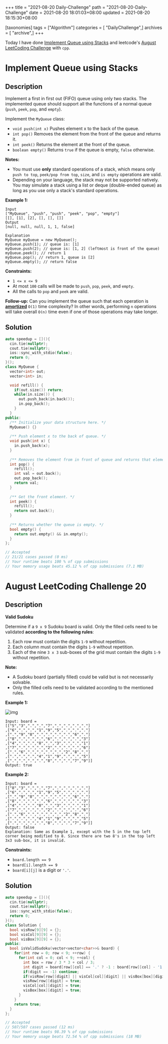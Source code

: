 +++
title = "2021-08-20 Daily-Challenge"
path = "2021-08-20-Daily-Challenge"
date = 2021-08-20 18:01:03+08:00
updated = 2021-08-20 18:15:30+08:00

[taxonomies]
tags = ["Algorithm"]
categories = [ "DailyChallenge",]
archives = [ "archive",]
+++

Today I have done [Implement Queue using Stacks](https://leetcode.com/problems/implement-queue-using-stacks/description/) and leetcode's [August LeetCoding Challenge](https://leetcode.com/explore/challenge/card/august-leetcoding-challenge-2021/615/week-3-august-15th-august-21st/3904/) with `cpp`.

<!-- more -->

# Implement Queue using Stacks

## Description

Implement a first in first out (FIFO) queue using only two stacks. The implemented queue should support all the functions of a normal queue (`push`, `peek`, `pop`, and `empty`).

Implement the `MyQueue` class:

- `void push(int x)` Pushes element x to the back of the queue.
- `int pop()` Removes the element from the front of the queue and returns it.
- `int peek()` Returns the element at the front of the queue.
- `boolean empty()` Returns `true` if the queue is empty, `false` otherwise.

**Notes:**

- You must use **only** standard operations of a stack, which means only `push to top`, `peek/pop from top`, `size`, and `is empty` operations are valid.
- Depending on your language, the stack may not be supported natively. You may simulate a stack using a list or deque (double-ended queue) as long as you use only a stack's standard operations.

 

**Example 1:**

```
Input
["MyQueue", "push", "push", "peek", "pop", "empty"]
[[], [1], [2], [], [], []]
Output
[null, null, null, 1, 1, false]

Explanation
MyQueue myQueue = new MyQueue();
myQueue.push(1); // queue is: [1]
myQueue.push(2); // queue is: [1, 2] (leftmost is front of the queue)
myQueue.peek(); // return 1
myQueue.pop(); // return 1, queue is [2]
myQueue.empty(); // return false
```

 

**Constraints:**

- `1 <= x <= 9`
- At most `100` calls will be made to `push`, `pop`, `peek`, and `empty`.
- All the calls to `pop` and `peek` are valid.

 

**Follow-up:** Can you implement the queue such that each operation is **[amortized](https://en.wikipedia.org/wiki/Amortized_analysis)** `O(1)` time complexity? In other words, performing `n` operations will take overall `O(n)` time even if one of those operations may take longer.

## Solution

``` cpp
auto speedup = [](){
  cin.tie(nullptr);
  cout.tie(nullptr);
  ios::sync_with_stdio(false);
  return 0;
}();
class MyQueue {
  vector<int> out;
  vector<int> in;

  void refill() {
    if(out.size()) return;
    while(in.size()) {
      out.push_back(in.back());
      in.pop_back();
    }
  }
public:
  /** Initialize your data structure here. */
  MyQueue() {}
  
  /** Push element x to the back of queue. */
  void push(int x) {
    in.push_back(x);
  }
  
  /** Removes the element from in front of queue and returns that element. */
  int pop() {
    refill();
    int val = out.back();
    out.pop_back();
    return val;
  }
  
  /** Get the front element. */
  int peek() {
    refill();
    return out.back();
  }
  
  /** Returns whether the queue is empty. */
  bool empty() {
    return out.empty() && in.empty();
  }
};

// Accepted
// 21/21 cases passed (0 ms)
// Your runtime beats 100 % of cpp submissions
// Your memory usage beats 45.12 % of cpp submissions (7.1 MB)
```

# August LeetCoding Challenge 20

## Description

**Valid Sudoku**

Determine if a `9 x 9` Sudoku board is valid. Only the filled cells need to be validated **according to the following rules**:

1. Each row must contain the digits `1-9` without repetition.
2. Each column must contain the digits `1-9` without repetition.
3. Each of the nine `3 x 3` sub-boxes of the grid must contain the digits `1-9` without repetition.

**Note:**

- A Sudoku board (partially filled) could be valid but is not necessarily solvable.
- Only the filled cells need to be validated according to the mentioned rules.

 

**Example 1:**

![img](https://upload.wikimedia.org/wikipedia/commons/thumb/f/ff/Sudoku-by-L2G-20050714.svg/250px-Sudoku-by-L2G-20050714.svg.png)

```
Input: board = 
[["5","3",".",".","7",".",".",".","."]
,["6",".",".","1","9","5",".",".","."]
,[".","9","8",".",".",".",".","6","."]
,["8",".",".",".","6",".",".",".","3"]
,["4",".",".","8",".","3",".",".","1"]
,["7",".",".",".","2",".",".",".","6"]
,[".","6",".",".",".",".","2","8","."]
,[".",".",".","4","1","9",".",".","5"]
,[".",".",".",".","8",".",".","7","9"]]
Output: true
```

**Example 2:**

```
Input: board = 
[["8","3",".",".","7",".",".",".","."]
,["6",".",".","1","9","5",".",".","."]
,[".","9","8",".",".",".",".","6","."]
,["8",".",".",".","6",".",".",".","3"]
,["4",".",".","8",".","3",".",".","1"]
,["7",".",".",".","2",".",".",".","6"]
,[".","6",".",".",".",".","2","8","."]
,[".",".",".","4","1","9",".",".","5"]
,[".",".",".",".","8",".",".","7","9"]]
Output: false
Explanation: Same as Example 1, except with the 5 in the top left corner being modified to 8. Since there are two 8's in the top left 3x3 sub-box, it is invalid.
```

 

**Constraints:**

- `board.length == 9`
- `board[i].length == 9`
- `board[i][j]` is a digit or `'.'`.


## Solution

``` cpp
auto speedup = [](){
  cin.tie(nullptr);
  cout.tie(nullptr);
  ios::sync_with_stdio(false);
  return 0;
}();
class Solution {
  bool visRow[9][9] = {};
  bool visCol[9][9] = {};
  bool visBox[9][9] = {};
public:
  bool isValidSudoku(vector<vector<char>>& board) {
    for(int row = 0; row < 9; ++row) {
      for(int col = 0; col < 9; ++col) {
        int box = row / 3 * 3 + col / 3;
        int digit = board[row][col] == '.' ? -1 : board[row][col] - '1';
        if(digit == -1) continue;
        if(visRow[row][digit] || visCol[col][digit] || visBox[box][digit]) return false;
        visRow[row][digit] = true;
        visCol[col][digit] = true;
        visBox[box][digit] = true;
      }
    }
    return true;
  }
};

// Accepted
// 507/507 cases passed (12 ms)
// Your runtime beats 98.39 % of cpp submissions
// Your memory usage beats 72.54 % of cpp submissions (18 MB)
```
